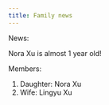 ```yaml
---
title: Family news
---
```


News:

Nora Xu is almost 1 year old!

Members:

1. Daughter: Nora Xu
2. Wife: Lingyu Xu